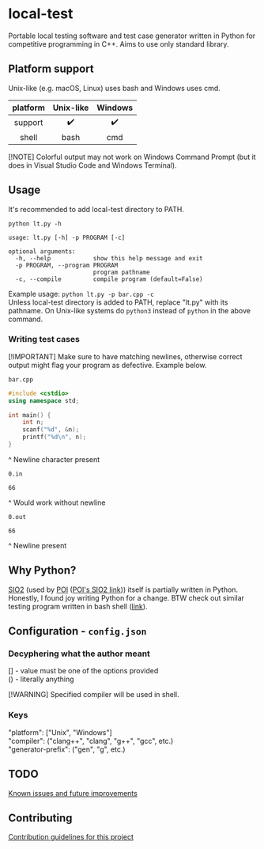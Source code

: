 # local-test

Portable local testing software and test case generator written in Python for competitive programming in C++.
Aims to use only standard library.

## Platform support

Unix-like (e.g. macOS, Linux) uses bash and Windows uses cmd.

| platform | Unix-like | Windows |
|:---:|:---:|:---:|
| support | :heavy_check_mark: | :heavy_check_mark: |
| shell | bash | cmd |

[!NOTE]
Colorful output may not work on Windows Command Prompt (but it does in Visual Studio Code and Windows Terminal).

## Usage

It's recommended to add local-test directory to PATH.

```python lt.py -h```
```
usage: lt.py [-h] -p PROGRAM [-c]

optional arguments:
  -h, --help            show this help message and exit
  -p PROGRAM, --program PROGRAM
                        program pathname
  -c, --compile         compile program (default=False)
```

Example usage: ```python lt.py -p bar.cpp -c```\
Unless local-test directory is added to PATH, replace "lt.py" with its pathname. On Unix-like systems do ```python3``` instead of ```python``` in the above command.

### Writing test cases

[!IMPORTANT]
Make sure to have matching newlines, otherwise correct output might flag your program as defective. Example below.

```bar.cpp```
```cpp
#include <cstdio>
using namespace std;

int main() {
    int n;
    scanf("%d", &n);
    printf("%d\n", n);
}
```

^ Newline character present

```0.in```
```
66

```

^ Would work without newline

```0.out```
```
66

```

^ Newline present

## Why Python?

[SIO2](https://github.com/sio2project) (used by [POI](https://oi.edu.pl) ([POI's SIO2 link](https://sio2.mimuw.edu.pl/))) itself is partially written in Python. Honestly, I found joy writing Python for a change.
BTW check out similar testing program written in bash shell ([link](https://example.com)).

## Configuration - ```config.json```

### Decyphering what the author meant

[] - value must be one of the options provided\
() - literally anything

[!WARNING]
Specified compiler will be used in shell.

### Keys

"platform": ["Unix", "Windows"]\
"compiler": ("clang++", "clang", "g++", "gcc", etc.)\
"generator-prefix": ("gen", "g", etc.)

## TODO

[Known issues and future improvements](docs/TODO.md)

## Contributing

[Contribution guidelines for this project](docs/CONTRIBUTING.md)
